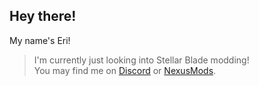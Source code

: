 ## Hey there!

My name's Eri!<br>
> I'm currently just looking into Stellar Blade modding!<br>
> You may find me on [Discord](https://discord.gg/ZD3GF2uaNX) or [NexusMods](https://next.nexusmods.com/profile/QueenEri).
